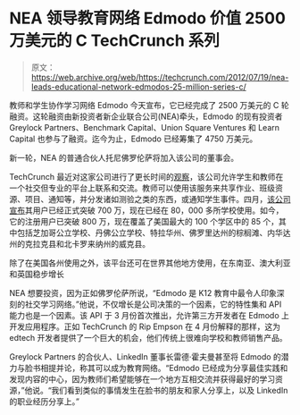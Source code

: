 # NEA 领导教育网络 Edmodo 价值 2500 万美元的 C TechCrunch 系列

> 原文：<https://web.archive.org/web/https://techcrunch.com/2012/07/19/nea-leads-educational-network-edmodos-25-million-series-c/>

教师和学生协作学习网络 Edmodo 今天宣布，它已经完成了 2500 万美元的 C 轮融资。这轮融资由新投资者新企业联合公司(NEA)牵头，Edmodo 的现有投资者 Greylock Partners、Benchmark Capital、Union Square Ventures 和 Learn Capital 也参与了融资。迄今为止，Edmodo 已经筹集了 4750 万美元。

新一轮，NEA 的普通合伙人托尼佛罗伦萨将加入该公司的董事会。

TechCrunch 最近对这家公司进行了更长时间的[观察](https://web.archive.org/web/20221005174208/https://beta.techcrunch.com/2012/04/30/edmodo-hits-7m/)，该公司允许学生和教师在一个社交但专业的平台上联系和交流。教师可以使用该服务来共享作业、班级资源、项目、通知等，并分发诸如测验之类的东西，或通知学生事件。四月，[该公司宣布](https://web.archive.org/web/20221005174208/https://beta.techcrunch.com/2012/04/30/edmodo-hits-7m/)其用户已经正式突破 700 万，现在已经在 80，000 多所学校使用。如今，它的注册用户已突破 800 万，现在覆盖了美国最大的 100 个学区中的 85 个，其中包括芝加哥公立学校、丹佛公立学校、特拉华州、佛罗里达州的棕榈滩、内华达州的克拉克县和北卡罗来纳州的威克县。

除了在美国各州使用之外，该平台还可在世界其他地方使用，在东南亚、澳大利亚和英国稳步增长

NEA 想要投资，因为正如佛罗伦萨所说，“Edmodo 是 K12 教育中最令人印象深刻的社交学习网络。”他说，不仅增长是公司决策的一个因素，它的特性集和 API 能力也是一个因素。该 API 于 3 月份首次推出，允许第三方开发者在 Edmodo 上开发应用程序。正如 TechCrunch 的 Rip Empson 在 4 月份解释的那样，这为 edtech 开发者提供了一个巨大的机会，他们传统上很难向学校和教师销售产品。

Greylock Partners 的合伙人、LinkedIn 董事长雷德·霍夫曼甚至将 Edmodo 的潜力与脸书相提并论，称其可以成为教育网络。“Edmodo 已经成为分享最佳实践和发现内容的中心，因为教师们希望能够在一个地方互相交流并获得最好的学习资源，”他说。“我们看到类似的事情发生在脸书的朋友和家人分享上，以及 LinkedIn 的职业经历分享上。”